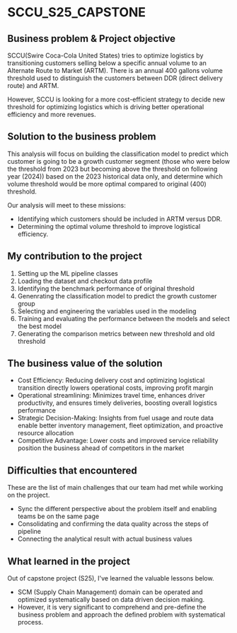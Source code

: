# SCCU_S25_CAPSTONE

## Business problem & Project objective

SCCU(Swire Coca-Cola United States) tries to optimize logistics by transitioning customers selling below a specific annual volume to an Alternate Route to Market (ARTM). There is an annual 400 gallons volume threshold used to distinguish the customers between DDR (direct delivery route) and ARTM.

However, SCCU is looking for a more cost-efficient strategy to decide new threshold for optimizing logistics which is driving better operational efficiency and more revenues.

## Solution to the business problem

This analysis will focus on building the classification model to predict which customer is going to be a growth customer segment (those who were below the threshold from 2023 but becoming above the threshold on following year (2024)) based on the 2023 historical data only, and determine which volume threshold would be more optimal compared to original (400) threshold.

Our analysis will meet to these missions:

- Identifying which customers should be included in ARTM versus DDR.
- Determining the optimal volume threshold to improve logistical efficiency.

## My contribution to the project

1. Setting up the ML pipeline classes
2. Loading the dataset and checkout data profile
3. Identifying the benchmark performance of original threshold
4. Genenrating the classification model to predict the growth customer group
5. Selecting and engineering the variables used in the modeling
6. Training and evaluating the performance between the models and select the best model
7. Generating the comparison metrics between new threshold and old threshold

## The business value of the solution

- Cost Efficiency: Reducing delivery cost and optimizing logistical transition directly lowers operational costs, improving profit margin
- Operational streamlining: Minimizes travel time, enhances driver productivity, and ensures timely deliveries, boosting overall logistics performance
- Strategic Decision-Making: Insights from fuel usage and route data enable better inventory management, fleet optimization, and proactive resource allocation
- Competitive Advantage: Lower costs and improved service reliability position the business ahead of competitors in the market

## Difficulties that encountered

These are the list of main challenges that our team had met while working on the project.

- Sync the different perspective about the problem itself and enabling teams be on the same page
- Consolidating and confirming the data quality across the steps of pipeline
- Connecting the analytical result with actual business values

## What learned in the project

Out of capstone project (S25), I've learned the valuable lessons below.
- SCM (Supply Chain Management) domain can be operated and optimized systematically based on data driven decision making.
- However, it is very significant to comprehend and pre-define the business problem and approach the defined problem with systematical process. 

